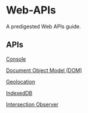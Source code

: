 # Web-APIs
A predigested Web APIs guide.

## APIs
<a href="./Console/README.md" target="_self">Console</a>

<a href="./Document Object Model (DOM)/README.md" target="_self">Document Object Model (DOM)</a>

<a href="./Geolocation/README.md" target="_self">Geolocation</a>

<a href="./IndexedDB/README.md" target="_self">IndexedDB</a>

<a href="./Intersection Observer/README.md" target="_self">Intersection Observer</a>

